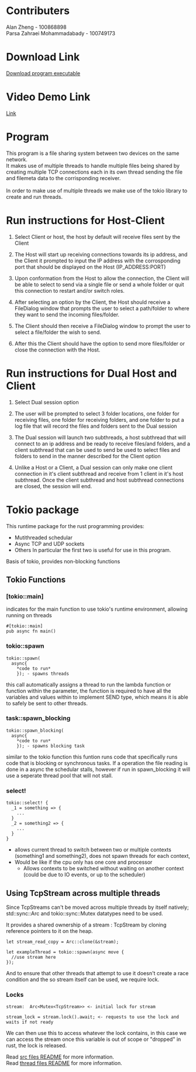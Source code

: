 <!-- ## ./src/main.rs
  Runs either host or client selected by user

## ./src/host.rs
  The running "server" of the first device,
  accepts all network addresses for now

## ./src/client.rs
  Connects to the server of the first device,
  connects via TCP IPv4 ip address -->

# Contributers
Alan Zheng - 100868898 <br />
Parsa Zahraei Mohammadabady - 100749173

# Download Link
[Download program executable](https://raw.githubusercontent.com/JuicedCooky/p2p_file_transfer/main/p2p.exe)


# Video Demo Link
[Link](https://drive.google.com/file/d/1gEWPYuQTtF8hmJWnRvILeDszd8c4y6zt/view?usp=sharing)

# Program
This program is a file sharing system between two devices on the same network. <br />
It makes use of multiple threads to handle multiple files being shared by creating multiple TCP connections each in its own thread sending the file and filemeta data to the corrisponding receiver.
<br /><br />
In order to make use of multiple threads we make use of the tokio library to create and run threads.

# Run instructions for Host-Client
1. Select Client or host, the host by default will receive files sent by the Client

2. The Host will start up receiving connections towards its ip address, and the Client it prompted to input the IP address with the corrosponding port that should be displayed on the Host (IP_ADDRESS:PORT)

3. Upon conformation from the Host to allow the connection, the Client will be able to select to send via a single file or send a whole folder or quit this connection to restart and/or switch roles. 

4. After selecting an option by the Client, the Host should receive a FileDialog window that prompts the user to select a path/folder to where they want to send the incoming files/folder.

5. The Client should then receive a FileDialog window to prompt the user to select a file/folder the wish to send.

6. After this the Client should have the option to send more files/folder or close the connection with the Host.

# Run instructions for Dual Host and Client

1. Select Dual session option

2. The user will be prompted to select 3 folder locations, one folder for receiving files, one folder for receiving folders, and one folder to put a log file that will record the files and folders sent to the Dual session

3. The Dual session will launch two subthreads, a host subthread that will connect to an ip address and be ready to receive files/and folders, and a client subthread that can be used to send be used to select files and folders to send in the manner described for the Client option

4. Unlike a Host or a Client, a Dual session can only make one client connection in it's client subthread and receive from 1 client in it's host subthread. Once the client subthread and host subthread connections are closed, the session will end.

# Tokio package
This runtime package for the rust programming provides:
  - Mutithreaded schedular
  - Async TCP and UDP sockets
  - Others
In particular the first two is useful for use in this program.

Basis of tokio, provides non-blocking functions

## Tokio Functions

### [tokio::main]
indicates for the main function to use tokio's runtime environment, allowing running on threads
```
#[tokio::main]
pub async fn main()
```

### tokio::spawn
```
tokio::spawn(
  async{
    *code to run*
    }); - spawns threads
```
this call automatically assigns a thread to run the lambda function or function within the parameter,
the function is required to have all the variables and values within to implement SEND type, which means it is able to safely be sent to other threads.

### task::spawn_blocking
```
tokio::spawn_blocking(
  async{
    *code to run*
    }); - spawns blocking task
```
similar to the tokio function this funtion runs code that specifically runs code that is blocking or synchronous tasks.
If a operation the file reading is done in a async the schedular stalls, however if run in spawn_blocking it will use a seperate thread pool that will not stall.


### select!
```
tokio::select! {
  _1 = something => {
    ...
  }
  _2 = something2 => {
    ...
  }
}
```
- allows current thread to switch between two or multiple contexts (something1 and something2), does not spawn threads for each context, 
- Would be like if the cpu only has one core and processor
  - Allows contexts to be switched without waiting on another context (could be due to IO events, or up to the scheduler)


## Using TcpStream across multiple threads
Since TcpStreams can't be moved across multiple threads by itself natively; std::sync::Arc and tokio::sync::Mutex datatypes need to be used.

It provides a shared ownership of a stream : TcpStream by cloning reference pointers to it on the heap.
```
let stream_read_copy = Arc::clone(&stream);

let exampleThread = tokio::spawn(async move {
  //use stream here
});
```

And to ensure that other threads that attempt to use it doesn't create a race condition and the so stream itself can be used, we require lock.

### Locks
```
stream:  Arc<Mutex<TcpStream>> <- initial lock for stream

stream_lock = stream.lock().await; <- requests to use the lock and waits if not ready
```
We can then use this to access whatever the lock contains, in this case we can access the stream once this variable is out of scope or "dropped" in rust, the lock is released.

Read [src files README](./src/) for more information.
<br />
Read [thread files README](./src/thread/) for more information.
